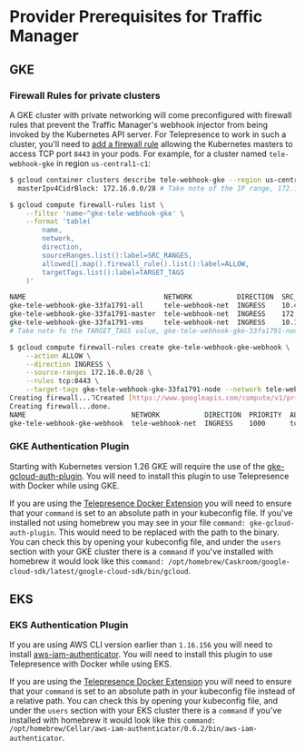 # Provider Prerequisites for Traffic Manager

## GKE

### Firewall Rules for private clusters

A GKE cluster with private networking will come preconfigured with firewall rules that prevent the Traffic Manager's
webhook injector from being invoked by the Kubernetes API server.
For Telepresence to work in such a cluster, you'll need to [add a firewall rule](https://cloud.google.com/kubernetes-engine/docs/how-to/private-clusters#add_firewall_rules) allowing the Kubernetes masters to access TCP port `8443` in your pods.
For example, for a cluster named `tele-webhook-gke` in region `us-central1-c1`:

```bash
$ gcloud container clusters describe tele-webhook-gke --region us-central1-c | grep masterIpv4CidrBlock
  masterIpv4CidrBlock: 172.16.0.0/28 # Take note of the IP range, 172.16.0.0/28

$ gcloud compute firewall-rules list \
    --filter 'name~^gke-tele-webhook-gke' \
    --format 'table(
        name,
        network,
        direction,
        sourceRanges.list():label=SRC_RANGES,
        allowed[].map().firewall_rule().list():label=ALLOW,
        targetTags.list():label=TARGET_TAGS
    )'

NAME                                  NETWORK           DIRECTION  SRC_RANGES     ALLOW                         TARGET_TAGS
gke-tele-webhook-gke-33fa1791-all     tele-webhook-net  INGRESS    10.40.0.0/14   esp,ah,sctp,tcp,udp,icmp      gke-tele-webhook-gke-33fa1791-node
gke-tele-webhook-gke-33fa1791-master  tele-webhook-net  INGRESS    172.16.0.0/28  tcp:10250,tcp:443             gke-tele-webhook-gke-33fa1791-node
gke-tele-webhook-gke-33fa1791-vms     tele-webhook-net  INGRESS    10.128.0.0/9   icmp,tcp:1-65535,udp:1-65535  gke-tele-webhook-gke-33fa1791-node
# Take note fo the TARGET_TAGS value, gke-tele-webhook-gke-33fa1791-node

$ gcloud compute firewall-rules create gke-tele-webhook-gke-webhook \
    --action ALLOW \
    --direction INGRESS \
    --source-ranges 172.16.0.0/28 \
    --rules tcp:8443 \
    --target-tags gke-tele-webhook-gke-33fa1791-node --network tele-webhook-net
Creating firewall...⠹Created [https://www.googleapis.com/compute/v1/projects/datawire-dev/global/firewalls/gke-tele-webhook-gke-webhook].
Creating firewall...done.
NAME                          NETWORK           DIRECTION  PRIORITY  ALLOW     DENY  DISABLED
gke-tele-webhook-gke-webhook  tele-webhook-net  INGRESS    1000      tcp:8443        False
```

### GKE Authentication Plugin

Starting with Kubernetes version 1.26 GKE will require the use of the [gke-gcloud-auth-plugin](https://cloud.google.com/blog/products/containers-kubernetes/kubectl-auth-changes-in-gke).
You will need to install this plugin to use Telepresence with Docker while using GKE. 

If you are using the [Telepresence Docker Extension](../../docker/extension) you will need to ensure that your `command` is set to an absolute path in your kubeconfig file. If you've installed not using homebrew you may see in your file `command: gke-gcloud-auth-plugin`. This would need to be replaced with the path to the binary.
You can check this by opening your kubeconfig file, and under the `users` section with your GKE cluster there is a `command` if you've installed with homebrew it would look like this 
`command: /opt/homebrew/Caskroom/google-cloud-sdk/latest/google-cloud-sdk/bin/gcloud`.

## EKS

### EKS Authentication Plugin

If you are using AWS CLI version earlier than `1.16.156` you will need to install [aws-iam-authenticator](https://docs.aws.amazon.com/eks/latest/userguide/install-aws-iam-authenticator.html).
You will need to install this plugin to use Telepresence with Docker while using EKS.

If you are using the [Telepresence Docker Extension](../../docker/extension) you will need to ensure that your `command` is set to an absolute path in your kubeconfig file instead of a relative path.
You can check this by opening your kubeconfig file, and under the `users` section with your EKS cluster there is a `command` if you've installed with homebrew it would look like this 
`command: /opt/homebrew/Cellar/aws-iam-authenticator/0.6.2/bin/aws-iam-authenticator`.